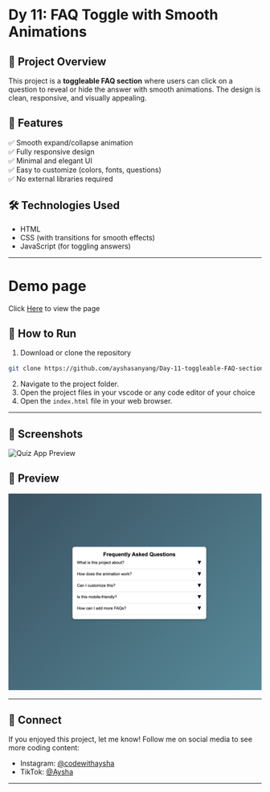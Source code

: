 # Dy 11: FAQ Toggle with Smooth Animations

## 📌 Project Overview
This project is a **toggleable FAQ section** where users can click on a question to reveal or hide the answer with smooth animations. The design is clean, responsive, and visually appealing.

## 🎯 Features
✅ Smooth expand/collapse animation  
✅ Fully responsive design  
✅ Minimal and elegant UI  
✅ Easy to customize (colors, fonts, questions)  
✅ No external libraries required  

## 🛠️ Technologies Used
- HTML
- CSS (with transitions for smooth effects)
- JavaScript (for toggling answers)

---

# Demo page

Click [Here](https://ayshasanyang.github.io/Day-11-toggleable-FAQ-section/) to view the page

## 🚀 How to Run
1. Download or clone the repository
```bash
git clone https://github.com/ayshasanyang/Day-11-toggleable-FAQ-section.git
```
2. Navigate to the project folder.
3. Open the project files in your vscode or any code editor of your choice
4. Open the `index.html` file in your web browser.

---
## 📸 Screenshots
![Quiz App Preview](img/quiziapp.png)

## 📸 Preview
![FAQ Toggle Preview](img/faq-toggle.png)

---

## 📢 Connect

If you enjoyed this project, let me know! Follow me on social media to see more coding content:

- Instagram: [@codewithaysha](#)
- TikTok: [@Aysha](#)

---
